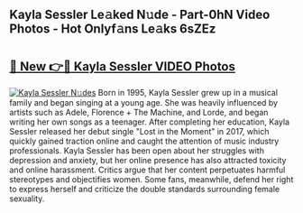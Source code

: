 ## Kayla Sessler Le𝚊ked N𝚞de - Part-0hN Video Photos - Hot Onlyf𝚊ns Le𝚊ks 6sZEz

# <h2><a href="http://ab72609.deff.icu/?id=Kayla+Sessler">🔗 New 👉🔴 Kayla Sessler VIDEO Photos</a></h2>

[![Kayla Sessler N𝚞des](https://i.imgur.com/rIISA9y.gif)](http://ab72609.deff.icu/?id=Kayla+Sessler)
Born in 1995, Kayla Sessler grew up in a musical family and began singing at a young age. She was heavily influenced by artists such as Adele, Florence + The Machine, and Lorde, and began writing her own songs as a teenager. After completing her education, Kayla Sessler released her debut single "Lost in the Moment" in 2017, which quickly gained traction online and caught the attention of music industry professionals. Kayla Sessler has been open about her struggles with depression and anxiety, but her online presence has also attracted toxicity and online harassment. Critics argue that her content perpetuates harmful stereotypes and objectifies women. Some fans, meanwhile, defend her right to express herself and criticize the double standards surrounding female sexuality.
